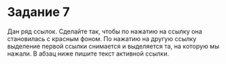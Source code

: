 # Задание 7
Дан ряд ссылок. Сделайте так, чтобы по нажатию на ссылку она становилась с
красным фоном. По нажатию на другую ссылку выделение первой ссылки
снимается и выделяется та, на которую мы нажали. В абзац ниже пишите текст
активной ссылки.